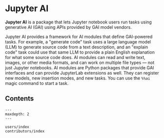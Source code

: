 # Jupyter AI

**Jupyter AI** is a package that lets Jupyter notebook users run tasks using generative AI (GAI) using APIs provided by GAI model vendors.

Jupyter AI provides a framework for AI modules that define GAI-powered tasks. For example, a "generate code" task uses a large language model (LLM) to generate source code from a text description, and an "explain code" task could use that same LLM to provide a plain English explanation for what some source code does. AI modules can read and write text, images, or other media formats, and can work on multiple file types — not just Jupyter notebooks. AI modules are Python packages that provide GAI interfaces and can provide JupyterLab extensions as well. They can register new models, new insertion modes, and new tasks. You can use the `%%ai` magic command to start a task.

## Contents

```{toctree}
---
maxdepth: 2
---

users/index
contributors/index
```